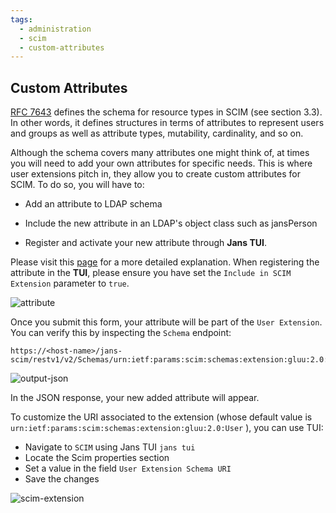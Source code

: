 ```yaml
---
tags:
  - administration
  - scim
  - custom-attributes
---
```


##  Custom Attributes

[RFC 7643](https://datatracker.ietf.org/doc/html/rfc7643) defines the schema for resource types in SCIM (see section 3.3). In other words, it defines structures in terms of attributes to represent users and groups as well as attribute types, mutability, cardinality, and so on.

Although the schema covers many attributes one might think of, at times you will need to add your own attributes for specific needs. This is where user extensions pitch in, they allow you to create custom attributes for SCIM. To do so, you will have to:

* Add an attribute to LDAP schema

* Include the new attribute in an LDAP's object class such as jansPerson

* Register and activate your new attribute through **Jans TUI**.

Please visit this [page](https://docs.jans.io/head/admin/config-guide/attribute-configuration/) for a more detailed explanation. When registering the attribute in the **TUI**, please ensure you have set the `Include in SCIM Extension` parameter to `true`.

![attribute](https://github.com/JanssenProject/jans/assets/43112579/61d0aff6-75fa-4e6b-8db6-2eeb3332cfe5)

Once you submit this form, your attribute will be part of the `User Extension`. You can verify this by inspecting the `Schema` endpoint:

```
https://<host-name>/jans-scim/restv1/v2/Schemas/urn:ietf:params:scim:schemas:extension:gluu:2.0:User
```

![output-json](https://github.com/JanssenProject/jans/assets/43112579/41804347-4084-4bb4-8bc5-05fc220ae394)

In the JSON response, your new added attribute will appear.

To customize the URI associated to the extension (whose default value is `urn:ietf:params:scim:schemas:extension:gluu:2.0:User`
), you can use TUI:

* Navigate to `SCIM` using Jans TUI `jans tui`
* Locate the Scim properties section
* Set a value in the field `User Extension Schema URI`
* Save the changes

![scim-extension](https://github.com/JanssenProject/jans/assets/43112579/fb5b9d5c-8b17-4be0-af6c-d36389de82d2)









